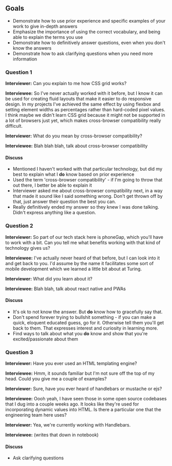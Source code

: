 
## Goals

* Demonstrate how to use prior experience and specific examples of your work to give in-depth answers
* Emphasize the importance of using the correct vocabulary, and being able to explain the terms you use
* Demonstrate how to definitively answer questions, even when you don't know the answers
* Demonstrate how to ask clarifying questions when you need more information


### Question 1

**Interviewer:** Can you explain to me how CSS grid works?

**Interviewee:** So I've never actually worked with it before, but I know it can be used for creating fluid layouts that make it easier to do responsive design. In my projects I've achieved the same effect by using flexbox and setting element widths as percentages rather than hard-coded pixel values. I think maybe we didn't learn CSS grid because it might not be supported in a lot of browsers just yet, which makes cross-browser compatibility really difficult.

**Interviewer:** What do you mean by cross-browser compatibility?

**Interviewee:** Blah blah blah, talk about cross-browser compatibility

#### Discuss

* Mentioned I haven't worked with that particular technology, but did my best to explain what I **do** know based on prior experience
* Used the term 'cross-browser compatibility' - if I'm going to throw that out there, I better be able to explain it
* Interviewer asked me about cross-browser compatibility next, in a way that made it sound like I said something wrong. Don't get thrown off by that, just answer their question the best you can.
* Really definitively ended my answer so they knew I was done talking. Didn't express anything like a question.


### Question 2

**Interviewer:** So part of our tech stack here is phoneGap, which you'll have to work with a bit. Can you tell me what benefits working with that kind of technology gives us?

**Interviewee:** I've actually never heard of that before, but I can look into it and get back to you. I'd assume by the name it facilitates some sort of mobile development which we learned a little bit about at Turing.

**Interviewer:** What did you learn about it?

**Interviewee:** Blah blah, talk about react native and PWAs


#### Discuss

* It's ok to not know the answer. But **do** know how to gracefully say that.
* Don't spend forever trying to bullshit something - if you can make a quick, eloquent educated guess, go for it. Otherwise tell them you'll get back to them. That expresses interest and curiosity in learning more.
* Find ways to talk about what you **do** know and show that you're excited/passionate about them


### Question 3

**Interviewer:** Have you ever used an HTML templating engine?

**Interviewee:** Hmm, it sounds familiar but I'm not sure off the top of my head. Could you give me a couple of examples?

**Interviewer:** Sure, have you ever heard of handlebars or mustache or ejs?

**Interviewee:** Oooh yeah, I have seen those in some open source codebases that I dug into a couple weeks ago. It looks like they're used for incorporating dynamic values into HTML. Is there a particular one that the engineering team here uses?

**Interviewer:** Yea, we're currently working with Handlebars.

**Interviewee:** (writes that down in notebook)

#### Discuss

* Ask clarifying questions